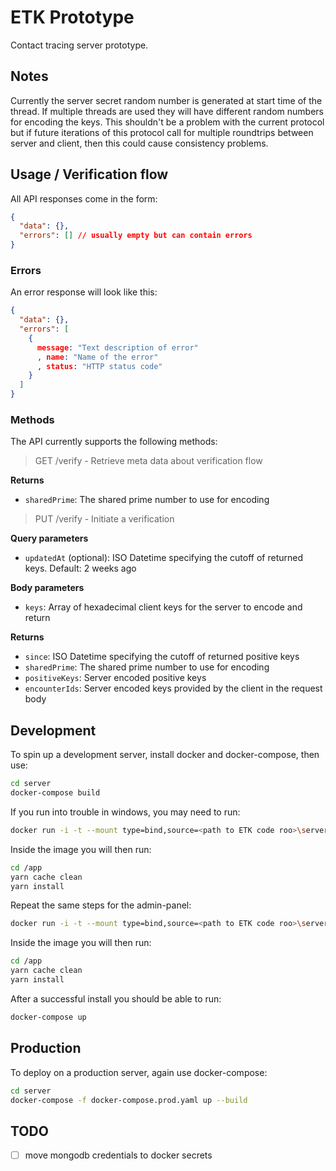 # ETK Prototype

Contact tracing server prototype.

## Notes

Currently the server secret random number is generated at start time of the
thread. If multiple threads are used they will have different random numbers
for encoding the keys. This shouldn't be a problem with the current protocol
but if future iterations of this protocol call for multiple roundtrips between
server and client, then this could cause consistency problems.

## Usage / Verification flow

All API responses come in the form:

```json
{
  "data": {},
  "errors": [] // usually empty but can contain errors
}
```

### Errors

An error response will look like this:

```json
{
  "data": {},
  "errors": [
    {
      message: "Text description of error"
      , name: "Name of the error"
      , status: "HTTP status code"
    }
  ]
}
```

### Methods

The API currently supports the following methods:

> GET /verify - Retrieve meta data about verification flow

**Returns**

- `sharedPrime`: The shared prime number to use for encoding

> PUT /verify - Initiate a verification

**Query parameters**

- `updatedAt` (optional): ISO Datetime specifying the cutoff of returned keys. Default: 2 weeks ago

**Body parameters**

- `keys`: Array of hexadecimal client keys for the server to encode and return

**Returns**

- `since`: ISO Datetime specifying the cutoff of returned positive keys
- `sharedPrime`: The shared prime number to use for encoding
- `positiveKeys`: Server encoded positive keys
- `encounterIds`: Server encoded keys provided by the client in the request body

## Development

To spin up a development server, install docker and docker-compose, then use:

```sh
cd server
docker-compose build
```

If you run into trouble in windows, you may need to run:

```sh
docker run -i -t --mount type=bind,source=<path to ETK code roo>\server\api,destination=/app server_api /bin/bash
```

Inside the image you will then run:

```sh
cd /app
yarn cache clean
yarn install
```

Repeat the same steps for the admin-panel:
```sh
docker run -i -t --mount type=bind,source=<path to ETK code roo>\server\admin-panel,destination=/app node /bin/bash
```

Inside the image you will then run:

```sh
cd /app
yarn cache clean
yarn install
```

After a successful install you should be able to run:

```sh
docker-compose up
```

## Production

To deploy on a production server, again use docker-compose:

```sh
cd server
docker-compose -f docker-compose.prod.yaml up --build
```

## TODO

- [ ] move mongodb credentials to docker secrets
